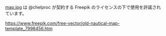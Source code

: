 [map.jpg](./map.jpg) は @chelproc が契約する Freepik のライセンスの下で使用を許諾されています。

https://www.freepik.com/free-vector/old-nautical-map-template_7998456.htm
